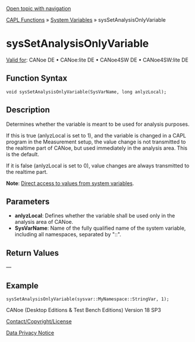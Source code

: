 [Open topic with navigation](../../../../../CANoeDEFamily.htm#Topics/CAPLFunctions/SystemVariables/Functions/CAPLfunctionSysSetAnalysIsOnlyVariable.md)

[CAPL Functions](../../CAPLfunctions.md) » [System Variables](../CAPLfunctionsSystemVariablesOverview.md) » sysSetAnalysisOnlyVariable

# sysSetAnalysisOnlyVariable

[Valid for](../../../Shared/FeatureAvailability.md): CANoe DE • CANoe:lite DE • CANoe4SW DE • CANoe4SW:lite DE

## Function Syntax

```plaintext
void sysSetAnalysisOnlyVariable(SysVarName, long anlyzLocal);
```

## Description

Determines whether the variable is meant to be used for analysis purposes.

If this is true (anlyzLocal is set to 1), and the variable is changed in a CAPL program in the Measurement setup, the value change is not transmitted to the realtime part of CANoe, but used immediately in the analysis area. This is the default.

If it is false (anlyzLocal is set to 0), value changes are always transmitted to the realtime part.

**Note**: [Direct access to values from system variables](../../../Shared/CAPL/SignalOrientedProgramming/SOPAccessSystemVariable.md).

## Parameters

- **anlyzLocal**: Defines whether the variable shall be used only in the analysis area of CANoe.
- **SysVarName**: Name of the fully qualified name of the system variable, including all namespaces, separated by "::".

## Return Values

—

## Example

```plaintext
sysSetAnalysisOnlyVariable(sysvar::MyNamespace::StringVar, 1);
```

CANoe (Desktop Editions & Test Bench Editions) Version 18 SP3

[Contact/Copyright/License](../../../Shared/ContactCopyrightLicense.md)

[Data Privacy Notice](https://www.vector.com/int/en/company/get-info/privacy-policy/)
